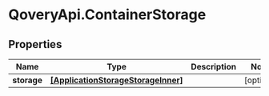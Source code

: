 # QoveryApi.ContainerStorage

## Properties

Name | Type | Description | Notes
------------ | ------------- | ------------- | -------------
**storage** | [**[ApplicationStorageStorageInner]**](ApplicationStorageStorageInner.md) |  | [optional] 


